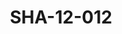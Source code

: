 ---
pid: SHA-12-012
title: SHA-12-012
language: en
original_label: 
rights: Sharhabil Ahmed
location_of_original: Sharhabil Ahmed
photographer_or_studio: 
scanned_from: photograph 8.7 by 12.6
_date: '1984'
location: Libya
description: Sharhabil Ahmed's band and another person
additional_notes: 
permission_display: 'yes'
on_server: 'no'
on_website: 'no'
permalink: /photopages/en/SHA-12-012
layout: photo-page
---